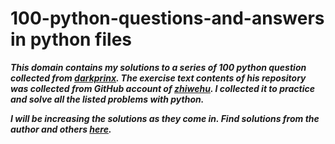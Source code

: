 # 100-python-questions-and-answers in python files
***This domain contains my solutions to a series of 100 python question collected from [darkprinx](https://github.com/darkprinx/break-the-ice-with-python). The exercise text contents of his repository was collected from GitHub account of [zhiwehu](https://github.com/zhiwehu/Python-programming-exercises). I collected it to practice and solve all the listed problems with python.***

***I will be increasing the solutions as they come in. Find solutions from the author and others [here](https://github.com/darkprinx/break-the-ice-with-python/blob/master/Status/Day%201.md).***



